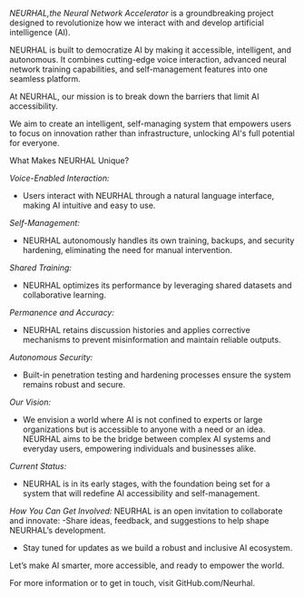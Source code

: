 *NEURHAL,the Neural Network Accelerator* is a groundbreaking project designed to revolutionize how we interact with and develop artificial intelligence (AI). 

NEURHAL is built to democratize AI by making it accessible, intelligent, and autonomous. It combines cutting-edge voice interaction, advanced neural network training capabilities, and self-management features into one seamless platform.

At NEURHAL, our mission is to break down the barriers that limit AI accessibility. 

We aim to create an intelligent, self-managing system that empowers users to focus on innovation rather than infrastructure, unlocking AI's full potential for everyone.

What Makes NEURHAL Unique?

_Voice-Enabled Interaction:_
- Users interact with NEURHAL through a natural language interface, making AI intuitive and easy to use.

_Self-Management:_
- NEURHAL autonomously handles its own training, backups, and security hardening, eliminating the need for manual intervention.

_Shared Training:_
- NEURHAL optimizes its performance by leveraging shared datasets and collaborative learning.

_Permanence and Accuracy:_
- NEURHAL retains discussion histories and applies corrective mechanisms to prevent misinformation and maintain reliable outputs.

_Autonomous Security:_
- Built-in penetration testing and hardening processes ensure the system remains robust and secure.

_Our Vision:_
- We envision a world where AI is not confined to experts or large organizations but is accessible to anyone with a need or an idea. NEURHAL aims to be the bridge between complex AI systems and everyday users, empowering individuals and businesses alike.

_Current Status:_
- NEURHAL is in its early stages, with the foundation being set for a system that will redefine AI accessibility and self-management.

_How You Can Get Involved:_
NEURHAL is an open invitation to collaborate and innovate:
-Share ideas, feedback, and suggestions to help shape NEURHAL’s development.
- Stay tuned for updates as we build a robust and inclusive AI ecosystem.


Let’s make AI smarter, more accessible, and ready to empower the world.


For more information or to get in touch, visit GitHub.com/Neurhal.
